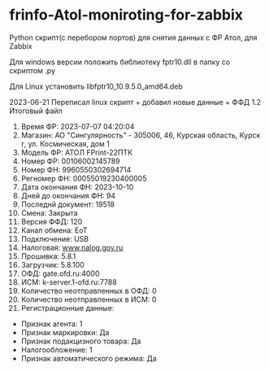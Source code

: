 # frinfo-Atol-moniroting-for-zabbix
Python скрипт(с перебором портов) для снятия данных с ФР Атол, для Zabbix

Для windows версии положить библиотеку fptr10.dll в папку со скриптом .py

Для Linux установить libfptr10_10.9.5.0_amd64.deb

2023-06-21 Переписал linux скрипт + добавил новые данные + ФФД 1.2
Итоговый файл

01) Время ФР: 2023-07-07 04:20:04
02) Магазин: АО "Сингулярность" - 305006, 46, Курская область, Курск г, ул. Космическая, дом 1
03) Модель ФР: АТОЛ FPrint-22ПТК
04) Номер ФР: 00106002145789
05) Номер ФН: 9960550302694714
06) Регномер ФН: 00055019230400005
07) Дата окончания ФН: 2023-10-10
08) Дней до окончания ФН: 94
09) Последнй документ: 19518
10) Смена: Закрыта
11) Версия ФФД: 120
12) Канал обмена: EoT
13) Подключение: USB
14) Налоговая: www.nalog.gov.ru
15) Прошивка: 5.8.1
16) Загрузчик: 5.8.100
17) ОФД: gate.ofd.ru:4000
18) ИСМ: k-server.1-ofd.ru:7788
19) Количество неотправленных в ОФД: 0
20) Количество неотправленных в ИСМ: 0
21) Регистрационные данные:
  - Признак агента: 1
  - Признак маркировки: Да
  - Признак подакцизного товара: Да
  - Налогообложение: 1
  - Признак автоматического режима: Да
